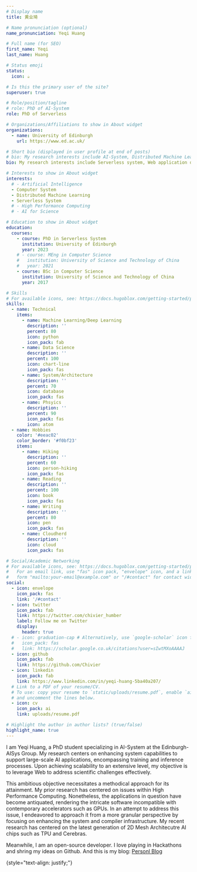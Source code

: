 ```yaml
---
# Display name
title: 黄业琦

# Name pronunciation (optional)
name_pronunciation: Yeqi Huang

# Full name (for SEO)
first_name: Yeqi
last_name: Huang

# Status emoji
status:
  icon: ☕️

# Is this the primary user of the site?
superuser: true

# Role/position/tagline
# role: PhD of AI-System
role: PhD of Serverless

# Organizations/Affiliations to show in About widget
organizations:
  - name: University of Edinburgh
    url: https://www.ed.ac.uk/

# Short bio (displayed in user profile at end of posts)
# bio: My research interests include AI-System, Distributed Machine Learning and High Performance Computing.
bio: My research interests include Serverless system, Web application deployment.

# Interests to show in About widget
interests:
  # - Artificial Intelligence
  - Computer System
  - Distributed Machine Learning
  - Serverless System
  # - High Performance Computing
  # - AI for Science

# Education to show in About widget
education:
  courses:
    - course: PhD in Serverless System
      institution: University of Edinburgh
      year: 2023
    # - course: MEng in Computer Science
    #   institution: University of Science and Technology of China
    #   year: 2021
    - course: BSc in Computer Science
      institution: University of Science and Technology of China
      year: 2017

# Skills
# For available icons, see: https://docs.hugoblox.com/getting-started/page-builder/#icons
skills:
  - name: Technical
    items:
      - name: Machine Learning/Deep Learning
        description: ''
        percent: 80
        icon: python
        icon_pack: fab
      - name: Data Science
        description: ''
        percent: 100
        icon: chart-line
        icon_pack: fas
      - name: System/Architecture
        description: ''
        percent: 70
        icon: database
        icon_pack: fas
      - name: Phsyics
        description: ''
        percent: 90
        icon_pack: fas
        icon: atom
  - name: Hobbies
    color: '#eeac02'
    color_border: '#f0bf23'
    items:
      - name: Hiking
        description: ''
        percent: 60
        icon: person-hiking
        icon_pack: fas
      - name: Reading
        description: ''
        percent: 100
        icon: book
        icon_pack: fas
      - name: Writing
        description: ''
        percent: 80
        icon: pen
        icon_pack: fas
      - name: Cloudherd
        description: ''
        icon: cloud
        icon_pack: fas

# Social/Academic Networking
# For available icons, see: https://docs.hugoblox.com/getting-started/page-builder/#icons
#   For an email link, use "fas" icon pack, "envelope" icon, and a link in the
#   form "mailto:your-email@example.com" or "/#contact" for contact widget.
social:
  - icon: envelope
    icon_pack: fas
    link: '/#contact'
  - icon: twitter
    icon_pack: fab
    link: https://twitter.com/chivier_humber
    label: Follow me on Twitter
    display:
      header: true
  # - icon: graduation-cap # Alternatively, use `google-scholar` icon from `ai` icon pack
  #   icon_pack: fas
  #   link: https://scholar.google.co.uk/citations?user=sIwtMXoAAAAJ
  - icon: github
    icon_pack: fab
    link: https://github.com/Chivier
  - icon: linkedin
    icon_pack: fab
    link: https://www.linkedin.com/in/yeqi-huang-5ba40a207/
  # Link to a PDF of your resume/CV.
  # To use: copy your resume to `static/uploads/resume.pdf`, enable `ai` icons in `params.yaml`,
  # and uncomment the lines below.
  - icon: cv
    icon_pack: ai
    link: uploads/resume.pdf

# Highlight the author in author lists? (true/false)
highlight_name: true
---
```


I am Yeqi Huang, a PhD student specializing in AI-System at the Edinburgh-AISys Group. My research centers on enhancing system capabilities to support large-scale AI applications, encompassing training and inference processes. Upon achieving scalability to an extensive level, my objective is to leverage Web to address scientific challenges effectively.

This ambitious objective necessitates a methodical approach for its attainment. My prior research has centered on issues within High Performance Computing. Nonetheless, the applications in question have become antiquated, rendering the intricate software incompatible with contemporary accelerators such as GPUs. In an attempt to address this issue, I endeavored to approach it from a more granular perspective by focusing on enhancing the system and compiler infrastructure. My recent research has centered on the latest generation of 2D Mesh Architecutre AI chips such as TPU and Cerebras.

Meanwhile, I am an open-source developer. I love playing in Hackathons and shring my ideas on Github. And this is my blog: [Personl Blog](https://blog.chivier.site)

{style="text-align: justify;"}
